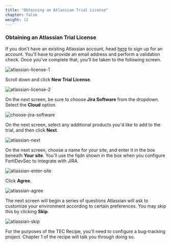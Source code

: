 ```yaml
---
title: "Obtaining an Atlassian Trial License"
chapter: false
weight: 12
---
```


### Obtaining an Atlassian Trial License


If you don't have an existing Atlassian account, head [here](https://id.atlassian.com/signup) to sign up for an account. You'll have to provide an email address and perform a validation check. Once you've complete that, you'll be taken to the following screen.

![atlassian-license-1](/images/atlassian-license-1.png)

Scroll down and click **New Trial License**.

![atlassian-license-2](/images/atlassian-license-2.png)

On the next screen, be sure to choose **Jira Software** from the dropdown. Select the **Cloud** option.

![choose-jira-software](/images/choose-jira-software.png)

On the next screen, select any additional products you'd like to add to the trial, and then click **Next**.

![atlassian-next](/images/atlassian-next.png)

On the next screen, choose a name for your site, and enter it in the box beneath **Your site**. You'll use the fqdn shown in the box when you configure FortiDevSec to integrate with JIRA.

![atlassian-enter-site](/images/atlassian-enter-site.png)

Click **Agree**.

![atlassian-agree](/images/atlassian-agree.png)

The next screen will begin a series of questions Atlassian will ask to customize your environment according to certain preferences. You may skip this by clicking **Skip**.

![atlassian-skip](/images/atlassian-skip.png)

For the purposes of the TEC Recipe, you'll need to configure a bug-tracking project. Chapter 1 of the recipe will talk you through doing so.
